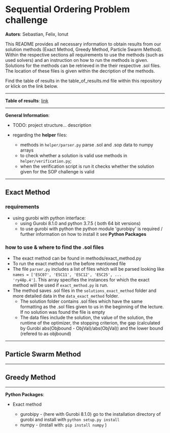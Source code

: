 # Sequential Ordering Problem challenge


**Autors**: Sebastian, Felix, Ionut

This README provides all necessary information to obtain results from our solution methods (Exact Method, Greedy Method, Particle Swarm Method). Within the respective sections all requirements to use the methods (such as used solvers) and an instruction on how to run the methods is given. Solutions for the methods can be retrieved in the their respective .sol files. The location of these files is given within the decription of the methods.

Find the table of results in the table_of_results.md file within this repository or klick on the link below.

------------------------------------------

**Table of results**: [link](table_of_results.md)

------------------------------------------

**General Information**:

* TODO: project structure... description

* regarding the **helper** files:
  * methods in `helper/parser.py` parse .sol and .sop data to numpy arrays
  * to check whether a solution is valid use methods in `helper/verification.py`;
  * when the verification script is run it checks whether the solution given for the SOP challenge is valid
  


------------------------------------------

## Exact Method

### requirements

* using gurobi with python interface:
  * using Gurobi 8.1.0 and python 3.7.5 ( both 64 bit versions)
  * to use gurobi with python the python module 'gurobipy' is required / further information on how to install it see **Python Packages**
  
### how to use & where to find the .sol files

* The exact method can be found in methods/exact_method.py
* To run the exact method run the before mentioned file
* The file `parser.py` includes a list of files which will be parsed looking like `names = ['ESC07', 'ESC11', 'ESC12', 'ESC25', ...              'ry48p.4']`. This array specifies the instances for which the exact method will be used if `exact_method.py` is run. 
* The method saves .sol files in the `solutions_exact_method` folder and more detailed data in the `data_exact_method` folder.
  * The solution folder contains .sol files which have the same formatting as the .sol files given to us in the beginning of the lecture. If no solution was found the file is empty
  * The data files include the solution, the value of the solution, the runtime of the optimizer, the stopping criterion, the gap (calculated by Gurobi abs(Objbound - ObjVal)/abs(ObjVal)) and the lower bound (refered to as objbound)
 
------------------------------------------

## Particle Swarm Method
 
------------------------------------------

## Greedy Method

------------------------------------------

**Python Packages**:

* Exact method

  * gurobipy - (here with Gurobi 8.1.0) go to the installation directory of gurobi and install with `python setup.py install`
  * numpy - (install with: `pip install numpy` )



